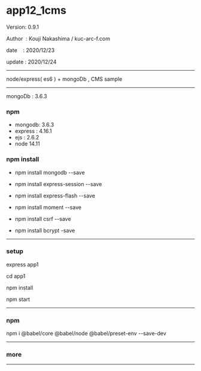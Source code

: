 ﻿# app12_1cms

 Version: 0.9.1

 Author  : Kouji Nakashima / kuc-arc-f.com

 date    : 2020/12/23 

 update : 2020/12/24 

***

node/express( es6 ) + mongoDb ,  CMS sample


***
mongoDb : 3.6.3

### npm
* mongodb: 3.6.3
* express : 4.16.1
* ejs : 2.6.2
* node 14.11

### npm install

* npm install mongodb --save

* npm install express-session --save
* npm install express-flash --save
* npm install moment --save
* npm install csrf --save
* npm install bcrypt -save

***
### setup
express app1

cd app1

npm install

npm start

***
### npm

npm i @babel/core @babel/node @babel/preset-env --save-dev

***
### more



***

